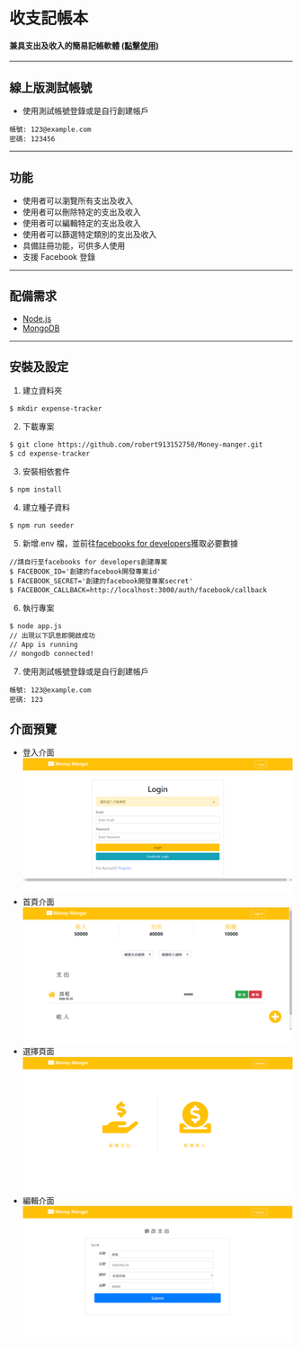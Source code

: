 # 收支記帳本

#### 兼具支出及收入的簡易記帳軟體 [(點擊使用)](https://polar-peak-36824.herokuapp.com/users/login)

---

## 線上版測試帳號

- 使用測試帳號登錄或是自行創建帳戶

```
帳號: 123@example.com
密碼: 123456
```

---

## 功能

- 使用者可以瀏覽所有支出及收入
- 使用者可以刪除特定的支出及收入
- 使用者可以編輯特定的支出及收入
- 使用者可以篩選特定類別的支出及收入
- 具備註冊功能，可供多人使用
- 支援 Facebook 登錄

---

## 配備需求

- [Node.js](https://nodejs.org/en/)
- [MongoDB](https://www.mongodb.com/)

---

## 安裝及設定

1. 建立資料夾

```
$ mkdir expense-tracker
```

2. 下載專案

```
$ git clone https://github.com/robert913152750/Money-manger.git
$ cd expense-tracker
```

3. 安裝相依套件

```
$ npm install
```

4. 建立種子資料

```
$ npm run seeder
```

5. 新增.env 檔，並前往[facebooks for developers](https://developers.facebook.com/)獲取必要數據

```
//請自行至facebooks for developers創建專案
$ FACEBOOK_ID='創建的facebook開發專案id'
$ FACEBOOK_SECRET='創建的facebook開發專案secret'
$ FACEBOOK_CALLBACK=http://localhost:3000/auth/facebook/callback
```

6. 執行專案

```
$ node app.js
// 出現以下訊息即開啟成功
// App is running
// mongodb connected!
```

7. 使用測試帳號登錄或是自行創建帳戶

```
帳號: 123@example.com
密碼: 123
```

## 介面預覽

- 登入介面
  ![login](https://github.com/robert913152750/Money-manger/blob/master/imageForGithub/login.png)
- 首頁介面
  ![index](https://github.com/robert913152750/Money-manger/blob/master/imageForGithub/index.png)
- 選擇頁面
  ![choose](https://github.com/robert913152750/Money-manger/blob/master/imageForGithub/choose.png)
- 編輯介面
  ![edit](https://github.com/robert913152750/Money-manger/blob/master/imageForGithub/edit.png)
